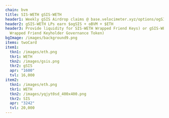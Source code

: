 ```yaml
---
chain: bvm
title: SIS-WETH gSIS-WETH
header1: Weekly gSIS Airdrop claims @ base.velocimeter.xyz/options/ogSIS
header2: gSIS-WETH LPs earn $ogSIS + oBVM + $ETH
header3: Provide liquidity for SIS-WETH Wrapped Friend Keys) or gSIS-WETH (SIS
  Wrapped Friend Keyholder Governance Token)
bgImage: /images/background9.png
items: twoCard
item1:
  tkn1: /images/eth.png
  tkr1: WETH
  tkn2: /images/gsis.png
  tkr2: gSIS
  apr: "1600"
  tvl: 16,000
item2:
  tkn1: /images/eth.png
  tkr1: WETH
  tkn2: /images/yqjyt0sd_400x400.png
  tkr2: SIS
  apr: "3242"
  tvl: 20,000
---
```

